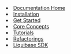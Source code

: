 <li><a href="{{site.baseurl}}{% link documentation/index.md%}"><span>Documentation Home</span></a></li>
<li><a href="{{site.baseurl}}{% link documentation/installation/index.md %}"><span>Installation</span></a></li>
<li><a href="{{site.baseurl}}{% link get_started/index.md %}"><span>Get Started</span></a></li>
<li><a href="{{site.baseurl}}{% link documentation/core-concepts/index.md %}"><span>Core Concepts</span></a></li>
<li><a href="{{site.baseurl}}{% link documentation/tutorials/index.md %}"><span>Tutorials</span></a></li>
<li><a href="{{site.baseurl}}{% link documentation/changes/index.md %}"><span>Refactorings</span></a></li>
<li><a href="{{site.baseurl}}{% link documentation/sdk/index.md %}"><span>Liquibase SDK</span></a></li>

